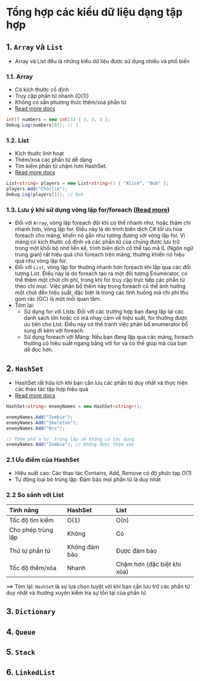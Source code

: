 # Tổng hợp các kiểu dữ liệu dạng tập hợp
## 1. `Array` và `List`
- Array và List đều là những kiểu dữ liệu được sử dụng nhiều và phổ biến
### 1.1. Array
- Có kích thước cố định
- Truy cập phần tử nhanh (O(1))
- Không có sẵn phương thức thêm/xoá phần tử
- [Read more docs](https://learn.microsoft.com/en-us/dotnet/api/system.array?view=net-9.0)
```csharp
int[] numbers = new int[3] { 1, 2, 3 };
Debug.Log(numbers[0]); // 1
```
### 1.2. List
- Kích thước linh hoạt
- Thêm/xoá các phần tử dễ dàng
- Tìm kiếm phần tử chậm hơn HashSet.
- [Read more docs](https://learn.microsoft.com/en-us/dotnet/api/system.array?view=net-9.0)
```csharp
List<string> players = new List<string>() { "Alice", "Bob" };
players.Add("Charlie");
Debug.Log(players[1]); // Bob
```
### 1.3. Lưu ý khi sử dụng vòng lặp for/foreach ([Read more](https://github.com/pancake-llc/foundation/wiki/performance-guide))
- Đối với `Array`, vòng lặp foreach đôi khi có thể nhanh như, hoặc thậm chí nhanh hơn, vòng lặp for. Điều này là do trình biên dịch C# tối ưu hóa foreach cho mảng, khiến nó gần như tương đương với vòng lặp for. Vì mảng có kích thước cố định và các phần tử của chúng được lưu trữ trong một khối bộ nhớ liền kề, trình biên dịch có thể tạo mã IL (Ngôn ngữ trung gian) rất hiệu quả cho foreach trên mảng, thường khiến nó hiệu quả như vòng lặp for.
- Đối với `List`, vòng lặp for thường nhanh hơn foreach khi lặp qua các đối tượng List. Điều này là do foreach tạo ra một đối tượng Enumerator, có thể thêm một chút chi phí, trong khi for truy cập trực tiếp các phần tử theo chỉ mục. Việc phân bổ thêm này trong foreach có thể ảnh hưởng một chút đến hiệu suất, đặc biệt là trong các tình huống mà chi phí thu gom rác (GC) là một mối quan tâm.
- Tóm lại:
    - Sử dụng for với Lists: Đối với các trường hợp bạn đang lặp lại các danh sách lớn hoặc có mã nhạy cảm về hiệu suất, for thường được ưu tiên cho List. Điều này có thể tránh việc phân bổ enumerator bổ sung đi kèm với foreach.
    - Sử dụng foreach với Mảng: Nếu bạn đang lặp qua các mảng, foreach thường có hiệu suất ngang bằng với for và có thể giúp mã của bạn dễ đọc hơn.
 

## 2. `HashSet`
- HashSet rất hữu ích khi bạn cần lưu các phần tử duy nhất và thực hiện các tháo tác tập hợp hiệu quả
- [Read more docs](https://learn.microsoft.com/en-us/dotnet/api/system.collections.generic.hashset-1?view=net-9.0)

```csharp
HashSet<string> enemyNames = new HashSet<string>();

enemyNames.Add("Zombie");
enemyNames.Add("Skeleton");
enemyNames.Add("Orc");

// Thêm phần tử trùng lặp sẽ không có tác dụng
enemyNames.Add("Zombie"); // Không được thêm vào
```
### 2.1 Ưu điểm của HashSet
- Hiệu suất cao: Các thao tác Contains, Add, Remove có độ phức tạp O(1)
- Tự động loại bỏ trùng lặp: Đảm bảo mọi phần tử là duy nhất
### 2.2 So sánh với List
|Tính năng|HashSet|List|
|:--------|:------|:---|
|Tốc độ tìm kiếm|O(1)|O(n)|
|Cho phép trùng lặp|Không|Có|
|Thứ tự phần tử|Không đảm bảo|Được đảm bảo|
|Tốc độ thêm/xóa|Nhanh|Chậm hơn (đặc biệt khi xóa)|

==> Tóm lại: `HashSet` là sự lựa chọn tuyệt vời khi bạn cần lưu trữ các phần tử duy nhất và thường xuyên kiểm tra sự tồn tại của phần tử
## 3. `Dictionary`
## 4. `Queue`
## 5. `Stack`
## 6. `LinkedList`
